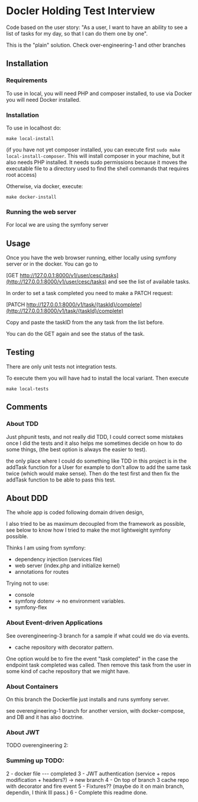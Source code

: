 # Docler Holding Test Interview

Code based on the user story: "As a user, I want to have an ability to see a list of tasks for my day, so that I can do them one by one".

This is the "plain" solution. Check over-engineering-1 and other branches

## Installation

### Requirements

To use in local, you will need PHP and composer installed, to use via Docker you will need Docker installed.

### Installation

To use in localhost do:

`make local-install`  

(if you have not yet composer installed, you can execute first `sudo make local-install-composer`. This
will install composer in your machine, but it also needs PHP installed. It needs sudo permissions
because it moves the executable file to a directory used to find the shell commands that requires
root access) 

Otherwise, via docker, execute:

`make docker-install`

### Running the web server

For local we are using the symfony server


## Usage

Once you have the web browser running, either locally using symfony server or in the docker. You can
go to 

[GET http://127.0.0.1:8000/v1/user/cesc/tasks](http://127.0.0.1:8000/v1/user/cesc/tasks) and see the list of available tasks.

In order to set a task completed you need to make a PATCH request:

[PATCH http://127.0.0.1:8000/v1/task/{taskId}/complete](http://127.0.0.1:8000/v1/task/{taskId}/complete)

Copy and paste the taskID from the any task from the list before.

You can do the GET again and see the status of the task.

## Testing

There are only unit tests not integration tests.

To execute them you will have had to install the local variant. Then execute

`make local-tests`

## Comments

### About TDD

Just phpunit tests, and not really did TDD, I could correct some mistakes once I did the tests
and it also helps me sometimes decide on how to do some things, (the best option is always the easier
to test).

the only place where I could do something like TDD in this project is in the addTask function for a User
for example to don't allow to add the same task twice (which would make sense). Then do the test first
and then fix the addTask function to be able to pass this test.

## About DDD

The whole app is coded following domain driven design,

I also tried to be as maximum decoupled from
the framework as possible, see below to know how I tried to make the mot lightweight symfony possible.

Thinks I am using from symfony:

- dependency injection (services file)
- web server (index.php and initialize kernel)
- annotations for routes
  
Trying not to use:
  
- console
- symfony dotenv -> no environment variables.
- symfony-flex

### About Event-driven Applications 

See overengineering-3 branch for a sample if what could we do via events.
- cache repository with decorator pattern.

One option would be to fire the event "task completed" in the case the endpoint
task completed was called. Then remove this task from the user
in some kind of cache repository that we might have.

### About Containers

On this branch the Dockerfile just installs and runs symfony server.

see overengineering-1 branch for another version, with docker-compose, and DB and it has also doctrine.



### About JWT

TODO overengineering 2: 







### Summing up TODO:


2 - docker file
--- completed
3 - JWT authentication (service + repos modification + headers?) -> new branch
4 - On top of branch 3 cache repo with decorator and fire event
5 - Fixtures?? (maybe do it on main branch, dependin, I think Ill pass.)
6 - Complete this readme
done.
